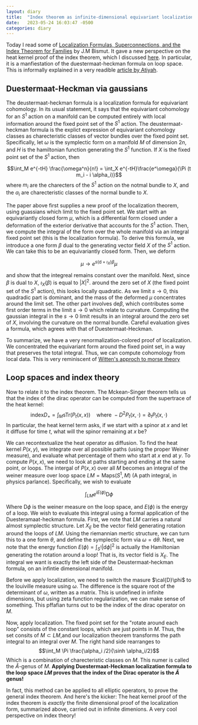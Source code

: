 ```yaml
---
layout: diary 
title:  "Index theorem as infinite-dimensional equivariant localization"
date:   2023-05-24 16:03:47 -0500
categories: diary
---
```


Today I read some of [Localization Formulas, Superconnections, and the Index Theorem for Families](https://projecteuclid.org/journals/communications-in-mathematical-physics/volume-103/issue-1/Localization-formulas-superconnections-and-the-index-theorem-for-families/cmp/1104114628.full) by J.M Bismut. It gave a new perspective on the heat kernel proof of the index theorem, which I discussed [here](https://chessapig.github.io/diary/2). In particular, it is a manfiestation of the duestermaat-heckman formula on loop space. This is informally explained in a very readible [article by Atiyah](http://www.numdam.org/article/AST_1985__131__43_0.pdf).

## Duestermaat-Heckman via gaussians

The deustermaat-heckman formula is a localization formula for equivariant cohomology. In its usual statement, it says that the equivariant cohomology for an $S^1$ action on a manifold can be computed entirely with local information around the fixed point set of the $S^1$ action. The deustermaat-heckman formula is the explict expression of equivariant cohomology classes as charecteristic classes of vector bundles over the fixed point set. Specifically, let $\omega$ is the symplectic form on a manifold $M$ of dimension $2n$, and $H$ is the hamiltonian function generating the $S^1$ function. If $X$ is the fixed point set of the $S^1$ action, then

$$\int_M e^{-tH} \frac{\omega^n}{n!} = \int_X e^{-tH}\frac{e^\omega}{\Pi (t m_i - i \alpha_i)}$$
where $m_i$ are the charecters of the $S^1$  action on the notmal bundle to $X$, and the $\alpha_i$ are charecteristic classes of the normal bundle to $X$.
 
The paper above first supplies a new proof of the localization theorem, using guassians which limit to the fixed point set. We start with an equivariantly closed form $\mu$, which is a differential form closed under a deformation of the exterior derivative that accounts for the $S^1$ action. Then, we compute the integral of the form over the whole manifold via an integral fixed point set (this is the localization formula). To derive this formula, we introduce a one form $\beta$ dual to the generating vector field $X$ of the $S^1$ action. We can take this to be an equivariantly closed form. Then, we deform 

$$\mu \to e^{s(\mathrm{d}  + \iota_X)\beta}\mu$$

and show that  the integreal remains constant over the manifold. Next, since $\beta$ is dual to $X$, $\iota_X(\beta)$ is equal to $|X|^2$. around the zero set of $X$ (the fixed point set of the $S^1$ action), this looks locally quadratic. As we limit $s\to 0$, this quadradic part is dominant, and the mass of the deformed $\mu$  concentrates around the limit set. The other part involves $\mathrm{de} \beta$, which contributes some first order terms in the limit $s \to 0$ which relate to curvature.  Computing the gaussian integral in the $s\to 0$ limit results in an integral around the zero set of $X$, involving the curvature on the normal bundle. Careful evaluation gives a formula, which agrees with that of Duestermaat-Heckman.

To summarize, we have a very renormalization-colored proof of localization. We concentrated the equivariant form around the fixed point set, in a way that preserves the total integral. Thus, we can compute cohomology from local data. This is very reminiscent of [Witten's approch to morse theory](http://personal.cimat.mx:8181/~gil/docencia/2012/teoria_de_morse/witten_supersymmetry_and_morse_theory.pdf)

## Loop spaces and index theory

Now to relate it to the index theorem. The Mckean-Singer theorem tells us that the index of the dirac operator can be computed from the supertrace of the heat kernel:
$$\text{index} D_+ = \int_M\text{sTr}( P_t(x,x)) \quad \text{where } -D^2P_t(x, \cdot) = \partial_t P_t(x, \cdot)$$
In particular, the heat kernel term asks, if we start with a spinor at $x$ and let it diffuse for time $t$, what will the spinor remaining at $x$ be? 

We can recontextualize the heat operator as diffusion. To find the heat kernel $P(x,y)$, we integrate over all possible paths (using the proper Weiner measure), and evaluate what percentage of them who start at $x$ end at $y$. To compute $P(x,x)$, we need to look at paths starting and ending at the same point, or loops. The intergal of $P(x,x)$ over all $M$ becomes an integral of the weiner measure over loop space $LM = \text{Maps}(S^1,M)$ (A path integral, in physics parlance). Specifically, we wish to evaluate

$$\int_{LM} e^{i E(\phi)} \mathrm{D}\phi$$

Where $\mathrm{D}\phi$ is the weiner measure on the loop space, and $E(\phi)$ is the energy of a loop. We wish to evaluate this integral using a formal application of the Duesteramaat-heckman formula. First, we note that $LM$ carries a natural almost symplectic structure. Let $X_E$ be the vector field generating rotation around the loops of $LM$. Using the riemannian mertic structure, we can turn this to a one form $\theta$, and define the symplectic form via $\omega = \text{d} \theta$. Next, we note that the energy function $E(\phi) = \int_{S^1} |\text{d}\phi|^2$ is actually the Hamiltonian generating the rotation around a loop! That is, its vector field is $X_E$. The integral we want is exactly the left side of the Deustermaat-heckman  formula, on an infintie dimensional manifold.

Before we apply localization, we need to switch the masure $\cal{D}\phi$ to the louiville measure using $\omega$. The difference is the square root of the determinant of $\omega$, written as a matrix. This is undefined in infinite dimensions, but using zeta function regularization, we can make sense of something. This pffafian turns out to be the index of the dirac operator on $M$. 

Now, apply localization. The fixed point set for the "rotate around each loop" consists of the constant loops, which are just points in $M$. Thus, the set consits of $M\subset LM$,and our localization theorem transforms the path integral to an integral over $M$. The right hand side rearranges to
$$\int_M \Pi \frac{\alpha_i /2}{\sinh \alpha_i/2}$$
Which is a combination of charecteristic classes on $M$. This numer is called the $\hat{A}$-genus of $M$. 
**Applying Duestermaat-Heckman localization formula to the loop space $LM$ proves that the index of the Dirac operator is the $\hat{A}$ genus!**

In fact, this method can be applied to all elliptic operators, to prove the general index theorem. And here's the kicker: The heat kernel proof of the index theorem is *exactly* the finite dimensional proof of the localization form, summarized above, carried out in infinite dimenions. A very cool perspective on index theory!